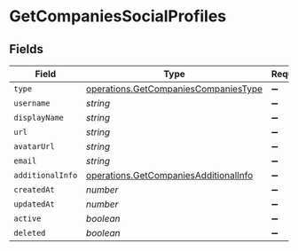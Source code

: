 # GetCompaniesSocialProfiles


## Fields

| Field                                                                                          | Type                                                                                           | Required                                                                                       | Description                                                                                    |
| ---------------------------------------------------------------------------------------------- | ---------------------------------------------------------------------------------------------- | ---------------------------------------------------------------------------------------------- | ---------------------------------------------------------------------------------------------- |
| `type`                                                                                         | [operations.GetCompaniesCompaniesType](../../models/operations/getcompaniescompaniestype.md)   | :heavy_minus_sign:                                                                             | N/A                                                                                            |
| `username`                                                                                     | *string*                                                                                       | :heavy_minus_sign:                                                                             | N/A                                                                                            |
| `displayName`                                                                                  | *string*                                                                                       | :heavy_minus_sign:                                                                             | N/A                                                                                            |
| `url`                                                                                          | *string*                                                                                       | :heavy_minus_sign:                                                                             | N/A                                                                                            |
| `avatarUrl`                                                                                    | *string*                                                                                       | :heavy_minus_sign:                                                                             | N/A                                                                                            |
| `email`                                                                                        | *string*                                                                                       | :heavy_minus_sign:                                                                             | N/A                                                                                            |
| `additionalInfo`                                                                               | [operations.GetCompaniesAdditionalInfo](../../models/operations/getcompaniesadditionalinfo.md) | :heavy_minus_sign:                                                                             | N/A                                                                                            |
| `createdAt`                                                                                    | *number*                                                                                       | :heavy_minus_sign:                                                                             | N/A                                                                                            |
| `updatedAt`                                                                                    | *number*                                                                                       | :heavy_minus_sign:                                                                             | N/A                                                                                            |
| `active`                                                                                       | *boolean*                                                                                      | :heavy_minus_sign:                                                                             | N/A                                                                                            |
| `deleted`                                                                                      | *boolean*                                                                                      | :heavy_minus_sign:                                                                             | N/A                                                                                            |
